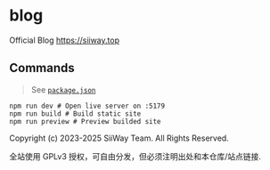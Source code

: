# blog

Official Blog https://siiway.top

## Commands

> See [`package.json`](./package.json)

```shell
npm run dev # Open live server on :5179
npm run build # Build static site
npm run preview # Preview builded site
```

Copyright (c) 2023-2025 SiiWay Team. All Rights Reserved.

全站使用 GPLv3 授权，可自由分发，但必须注明出处和本仓库/站点链接.